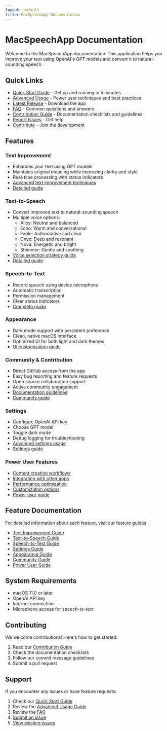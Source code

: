 ```yaml
---
layout: default
title: MacSpeechApp Documentation
---
```


# MacSpeechApp Documentation

Welcome to the MacSpeechApp documentation. This application helps you improve your text using OpenAI's GPT models and convert it to natural-sounding speech.

## Quick Links
- [Quick Start Guide](quick-start.md) - Get up and running in 5 minutes
- [Advanced Usage](advanced-usage.md) - Power user techniques and best practices
- [Latest Release](https://github.com/tmm22/MacSpeech/releases/latest) - Download the app
- [FAQ](faq.md) - Common questions and answers
- [Contribution Guide](contribution-guide.md) - Documentation checklists and guidelines
- [Report Issues](https://github.com/tmm22/MacSpeech/issues) - Get help
- [Contribute](https://github.com/tmm22/MacSpeech) - Join the development

## Features

### Text Improvement
- Enhances your text using GPT models
- Maintains original meaning while improving clarity and style
- Real-time processing with status indicators
- [Advanced text improvement techniques](advanced-usage.md#advanced-text-improvement-techniques)
- [Detailed guide](features/text-improvement.md)

### Text-to-Speech
- Convert improved text to natural-sounding speech
- Multiple voice options:
  - Alloy: Neutral and balanced
  - Echo: Warm and conversational
  - Fable: Authoritative and clear
  - Onyx: Deep and resonant
  - Nova: Energetic and bright
  - Shimmer: Gentle and soothing
- [Voice selection strategy guide](advanced-usage.md#voice-selection-strategy)
- [Detailed guide](features/text-to-speech.md)

### Speech-to-Text
- Record speech using device microphone
- Automatic transcription
- Permission management
- Clear status indicators
- [Complete guide](features/speech-to-text.md)

### Appearance
- Dark mode support with persistent preference
- Clean, native macOS interface
- Optimized UI for both light and dark themes
- [UI customization guide](features/appearance.md)

### Community & Contribution
- Direct GitHub access from the app
- Easy bug reporting and feature requests
- Open source collaboration support
- Active community engagement
- [Documentation guidelines](contribution-guide.md)
- [Community guide](features/community.md)

### Settings
- Configure OpenAI API key
- Choose GPT model
- Toggle dark mode
- Debug logging for troubleshooting
- [Advanced settings usage](advanced-usage.md#advanced-settings-usage)
- [Settings guide](features/settings.md)

### Power User Features
- [Content creation workflows](advanced-usage.md#power-user-workflows)
- [Integration with other apps](advanced-usage.md#integration-examples)
- [Performance optimization](advanced-usage.md#performance-tips)
- [Customization options](advanced-usage.md#customization-examples)
- [Power user guide](features/power-user.md)

## Feature Documentation
For detailed information about each feature, visit our feature guides:
- [Text Improvement Guide](features/text-improvement.md)
- [Text-to-Speech Guide](features/text-to-speech.md)
- [Speech-to-Text Guide](features/speech-to-text.md)
- [Settings Guide](features/settings.md)
- [Appearance Guide](features/appearance.md)
- [Community Guide](features/community.md)
- [Power User Guide](features/power-user.md)

## System Requirements

- macOS 11.0 or later
- OpenAI API key
- Internet connection
- Microphone access for speech-to-text

## Contributing

We welcome contributions! Here's how to get started:
1. Read our [Contribution Guide](contribution-guide.md)
2. Check the documentation checklists
3. Follow our commit message guidelines
4. Submit a pull request

## Support

If you encounter any issues or have feature requests:
1. Check our [Quick Start Guide](quick-start.md)
2. Review the [Advanced Usage Guide](advanced-usage.md)
3. Review the [FAQ](faq.md)
4. [Submit an issue](https://github.com/tmm22/MacSpeech/issues/new/choose)
5. [View existing issues](https://github.com/tmm22/MacSpeech/issues) 